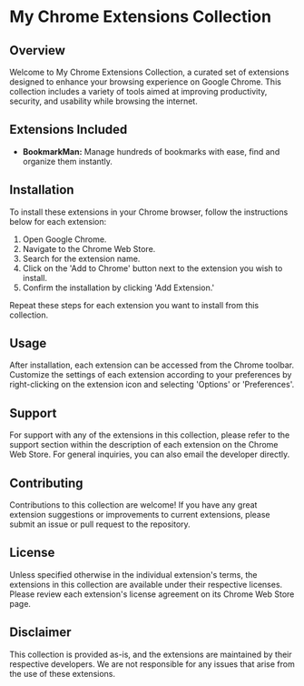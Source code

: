 # My Chrome Extensions Collection

## Overview
Welcome to My Chrome Extensions Collection, a curated set of extensions designed to enhance your browsing experience on Google Chrome. This collection includes a variety of tools aimed at improving productivity, security, and usability while browsing the internet.

## Extensions Included
- **BookmarkMan:** Manage hundreds of bookmarks with ease, find and organize them instantly.

## Installation
To install these extensions in your Chrome browser, follow the instructions below for each extension:

1. Open Google Chrome.
2. Navigate to the Chrome Web Store.
3. Search for the extension name.
4. Click on the 'Add to Chrome' button next to the extension you wish to install.
5. Confirm the installation by clicking 'Add Extension.'

Repeat these steps for each extension you want to install from this collection.

## Usage
After installation, each extension can be accessed from the Chrome toolbar. Customize the settings of each extension according to your preferences by right-clicking on the extension icon and selecting 'Options' or 'Preferences'.

## Support
For support with any of the extensions in this collection, please refer to the support section within the description of each extension on the Chrome Web Store. For general inquiries, you can also email the developer directly.

## Contributing
Contributions to this collection are welcome! If you have any great extension suggestions or improvements to current extensions, please submit an issue or pull request to the repository.

## License
Unless specified otherwise in the individual extension's terms, the extensions in this collection are available under their respective licenses. Please review each extension's license agreement on its Chrome Web Store page.

## Disclaimer
This collection is provided as-is, and the extensions are maintained by their respective developers. We are not responsible for any issues that arise from the use of these extensions.
